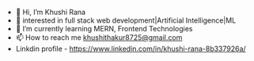 - 👋 Hi, I’m Khushi Rana
- 👀 interested in full stack web development|Artificial Intelligence|ML
- 🌱 I’m currently learning MERN, Frontend Technologies
- 📫 How to reach me khushithakur8725@gmail.com
- Linkdin profile - https://www.linkedin.com/in/khushi-rana-8b337926a/

